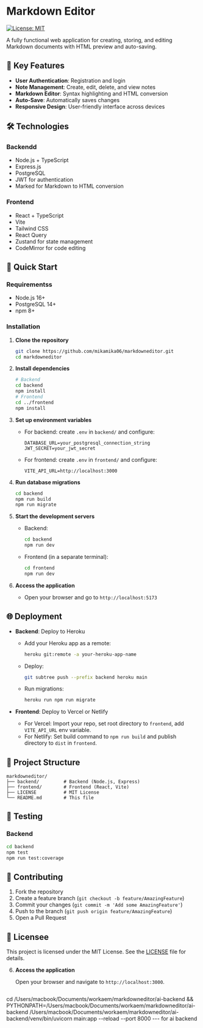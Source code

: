 

# Markdown Editor

[![License: MIT](https://img.shields.io/badge/License-MIT-yellow.svg)](https://opensource.org/licenses/MIT)

A fully functional web application for creating, storing, and editing Markdown documents with HTML preview and auto-saving.

## 🌟 Key Features

- **User Authentication**: Registration and login
- **Note Management**: Create, edit, delete, and view notes
- **Markdown Editor**: Syntax highlighting and HTML conversion
- **Auto-Save**: Automatically saves changes
- **Responsive Design**: User-friendly interface across devices

## 🛠️ Technologies

### Backendd
- Node.js + TypeScript
- Express.js
- PostgreSQL
- JWT for authentication
- Marked for Markdown to HTML conversion

### Frontend
- React + TypeScript
- Vite
- Tailwind CSS
- React Query
- Zustand for state management
- CodeMirror for code editing

## 🚀 Quick Start

### Requirementss
- Node.js 16+
- PostgreSQL 14+
- npm 8+

### Installation

1. **Clone the repository**
   ```bash
   git clone https://github.com/mikamika06/markdowneditor.git
   cd markdowneditor
   ```

2. **Install dependencies**
   ```bash
   # Backend
   cd backend
   npm install
   # Frontend
   cd ../frontend
   npm install
   ```

3. **Set up environment variables**
   - For backend: create `.env` in `backend/` and configure:
     ```env
     DATABASE_URL=your_postgresql_connection_string
     JWT_SECRET=your_jwt_secret
     ```
   - For frontend: create `.env` in `frontend/` and configure:
     ```env
     VITE_API_URL=http://localhost:3000
     ```

4. **Run database migrations**
   ```bash
   cd backend
   npm run build
   npm run migrate
   ```

5. **Start the development servers**
   - Backend:
     ```bash
     cd backend
     npm run dev
     ```
   - Frontend (in a separate terminal):
     ```bash
     cd frontend
     npm run dev
     ```

6. **Access the application**
   - Open your browser and go to `http://localhost:5173`

## 🌐 Deployment

- **Backend**: Deploy to Heroku
  - Add your Heroku app as a remote:
    ```bash
    heroku git:remote -a your-heroku-app-name
    ```
  - Deploy:
    ```bash
    git subtree push --prefix backend heroku main
    ```
  - Run migrations:
    ```bash
    heroku run npm run migrate
    ```

- **Frontend**: Deploy to Vercel or Netlify
  - For Vercel: Import your repo, set root directory to `frontend`, add `VITE_API_URL` env variable.
  - For Netlify: Set build command to `npm run build` and publish directory to `dist` in `frontend`.

## 📁 Project Structure

```
markdowneditor/
├── backend/         # Backend (Node.js, Express)
├── frontend/        # Frontend (React, Vite)
├── LICENSE          # MIT License
└── README.md        # This file
```

## 🧪 Testing

### Backend
```bash
cd backend
npm test
npm run test:coverage
```

## 🤝 Contributing

1. Fork the repository
2. Create a feature branch (`git checkout -b feature/AmazingFeature`)
3. Commit your changes (`git commit -m 'Add some AmazingFeature'`)
4. Push to the branch (`git push origin feature/AmazingFeature`)
5. Open a Pull Request

## 📄 Licensee

This project is licensed under the MIT License. See the [LICENSE](LICENSE) file for details.

6. **Access the application**

   Open your browser and navigate to `http://localhost:3000`.

   ```

   ```
cd /Users/macbook/Documents/workaem/markdowneditor/ai-backend && PYTHONPATH=/Users/macbook/Documents/workaem/markdowneditor/ai-backend /Users/macbook/Documents/workaem/markdowneditor/ai-backend/venv/bin/uvicorn main:app --reload --port 8000 --- for ai backend